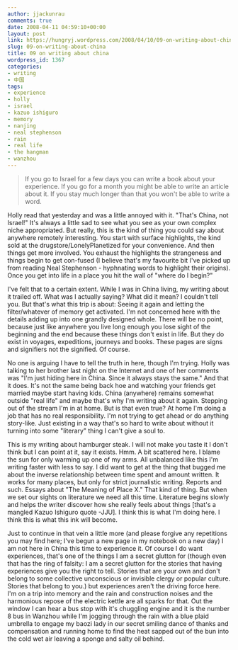 ```yaml
---
author: jjackunrau
comments: true
date: 2008-04-11 04:59:10+00:00
layout: post
link: https://hungryj.wordpress.com/2008/04/10/09-on-writing-about-china/
slug: 09-on-writing-about-china
title: 09 on writing about china
wordpress_id: 1367
categories:
- writing
- 中国
tags:
- experience
- holly
- israel
- kazuo ishiguro
- memory
- nanjing
- neal stephenson
- rain
- real life
- the hangman
- wanzhou
---
```


<blockquote>If you go to Israel for a few days you can write a book about your experience. If you go for a month you might be able to write an article about it. If you stay much longer than that you won't be able to write a word.</blockquote>

Holly read that yesterday and was a little annoyed with it. "That's China, not Israel!" It's always a little sad to see what you see as your own complex niche appropriated. But really, this is the kind of thing you could say about anywhere remotely interesting. You start with surface highlights, the kind sold at the drugstore/LonelyPlanetized for your convenience. And then things get more involved. You exhaust the highlights the strangeness and things begin to get con-fused (I believe that's my favourite bit I've picked up from reading Neal Stephenson - hyphnating words to highlight their origins). Once you get into life in a place you hit the wall of "where do I begin?"

I've felt that to a certain extent. While I was in China living, my writing about it trailed off. What was I actually saying? What did it mean? I couldn't tell you. But that's what this trip is about: Seeing it again and letting the filter/whatever of memory get activated. I'm not concerned here with the details adding up into one grandly designed whole. There will be no point, because just like anywhere you live long enough you lose sight of the beginning and the end because these things don't exist in life. But they do exist in voyages, expeditions, journeys and books. These pages are signs and signifiers not the signified. Of course.

No one is arguing I have to tell the truth in here, though I'm trying. Holly was talking to her brother last night on the Internet and one of her comments was "I'm just hiding here in China. Since it always stays the same." And that it does. It's not the same being back hoe and watching your friends get married maybe start having kids. China (anywhere) remains somewhat outside "real life" and maybe that's why I'm writing about it again. Stepping out of the stream I'm in at home. But is that even true? At home I'm doing a job that has no real responsibility. I'm not trying to get ahead or do anything story-like. Just existing in a way that's so hard to write about without it turning into some "literary" thing I can't give a soul to. 

This is my writing about hamburger steak. I will not make you taste it I don't think but I can point at it, say it exists. Hmm. A bit scattered here. I blame the sun for only warming up one of my arms. All unbalanced like this I'm writing faster with less to say. I did want to get at the thing that bugged me about the inverse relationship between time spent and amount written. It works for many places, but only for strict journalistic writing. Reports and such. Essays about "The Meaning of Place X." That kind of thing. But when we set our sights on literature we need all this time. Literature begins slowly and helps the writer discover how she really feels about things [that's a mangled Kazuo Ishiguro quote -JJU]. I think this is what I'm doing here. I think this is what this ink will become.

Just to continue in that vein a little more (and please forgive any repetitions you may find here; I've begun a new page in my notebook on a new day) I am not here in China this time to experience it. Of course I do want experiences, that's one of the things I am a secret glutton for (though even that has the ring of falsity: I am a secret glutton for the stories that having experiences give you the right to tell. Stories that are your own and don't belong to some collective unconscious or invisible clergy or popular culture. Stories that belong to you.) but experiences aren't the driving force here. I'm on a trip into memory and the rain and construction noises and the harmonious repose of the electric kettle are all sparks for that. Out the window I can hear a bus stop with it's chuggling engine and it is the number 8 bus in Wanzhou while I'm jogging through the rain with a blue plaid umbrella to engage my baozi lady in our secret smiling dance of thanks and compensation and running home to find the heat sapped out of the bun into the cold wet air leaving a sponge and salty oil behind.
